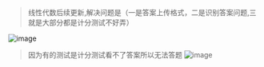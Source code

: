 > 线性代数后续更新,解决问题是（一是答案上传格式，二是识别答案问题,三就是大部分都是计分测试不好弄）


![image](https://github.com/user-attachments/assets/6914e7ec-e429-44cd-983a-7b7a27e42964)
> 因为有的测试是计分测试看不了答案所以无法答题
![image](https://github.com/user-attachments/assets/d5b022f8-842b-4d3a-84a3-b2026cce6430)
